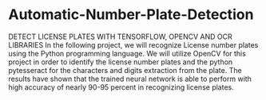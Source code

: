 # Automatic-Number-Plate-Detection

DETECT LICENSE PLATES WITH TENSORFLOW, OPENCV AND OCR LIBRARIES 
In the following project, we will recognize License number plates using the Python programming language. We will utilize OpenCV for this project in order to identify the license number plates and the python pytesseract for the characters and digits extraction from the plate. The results have shown that the trained neural network is able to perform with high accuracy of nearly 90-95 percent in recognizing license plates.

